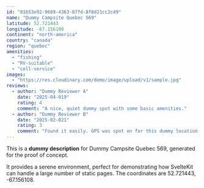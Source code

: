 ```yaml
---
id: "81b53e92-9689-4363-87fd-8f8d21cc2c49"
name: "Dummy Campsite Quebec 569"
latitude: 52.721443
longitude: -67.156108
continent: "north-america"
country: "canada"
region: "quebec"
amenities:
  - "fishing"
  - "RV-suitable"
  - "cell-service"
images:
  - "https://res.cloudinary.com/demo/image/upload/v1/sample.jpg"
reviews:
  - author: "Dummy Reviewer A"
    date: "2025-04-019"
    rating: 4
    comment: "A nice, quiet dummy spot with some basic amenities."
  - author: "Dummy Reviewer B"
    date: "2025-02-021"
    rating: 3
    comment: "Found it easily. GPS was spot on for this dummy location."
---
```


This is a **dummy description** for Dummy Campsite Quebec 569, generated for the proof of concept.

It provides a serene environment, perfect for demonstrating how SvelteKit can handle a large number of static pages. The coordinates are 52.721443, -67.156108.
